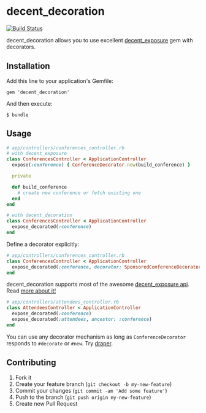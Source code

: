 # decent_decoration
[![Build Status](https://secure.travis-ci.org/netguru/decent_decoration.png?branch=master)](http://travis-ci.org/netguru/decent_decoration)

decent_decoration allows you to use excellent [decent_exposure][decent_exposure] gem with decorators.

## Installation

Add this line to your application's Gemfile:

```
gem 'decent_decoration'
```

And then execute:

```
$ bundle
```

## Usage

``` ruby
# app/controllers/conferences_controller.rb
# with decent_exposure
class ConferencesController < ApplicationController
  expose(:conference) { ConferenceDecorator.new(build_conference) }

  private

  def build_conference
    # create new conference or fetch existing one
  end
end

# with decent_decoration
class ConferencesController < ApplicationController
  expose_decorated(:conference)
end

```

Define a decorator explicitly:

``` ruby
# app/controllers/conferences_controller.rb
class ConferencesController < ApplicationController
  expose_decorated(:conference, decorator: SponsoredConferenceDecorator)
end
```

decent_decoration supports most of the awesome [decent_exposure api][decent_exposure_api]. Read [more about it!][decent_exposure_api]

``` ruby
# app/controllers/attendees_controller.rb
class AttendeesController < ApplicationController
  expose_decorated(:conference)
  expose_decorated(:attendees, ancestor: :conference)
end
```

You can use any decorator mechanism as long as `ConferenceDecorator` responds to `#decorate` or `#new`. Try [draper][draper].

## Contributing

1. Fork it
2. Create your feature branch (`git checkout -b my-new-feature`)
3. Commit your changes (`git commit -am 'Add some feature'`)
4. Push to the branch (`git push origin my-new-feature`)
5. Create new Pull Request

[decent_exposure]: https://github.com/voxdolo/decent_exposure
[decent_exposure_api]: https://github.com/voxdolo/decent_exposure#usage
[draper]: https://github.com/drapergem/draper
